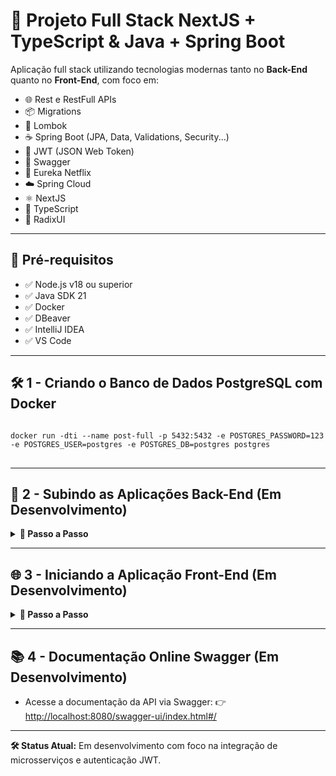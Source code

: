 <h1>🚀 Projeto Full Stack NextJS + TypeScript & Java + Spring Boot</h1>

<p>Aplicação full stack utilizando tecnologias modernas tanto no <strong>Back-End</strong> quanto no <strong>Front-End</strong>, com foco em:</p>

<ul>
  <li>🌐 Rest e RestFull APIs</li>
  <li>📦 Migrations</li>
  <li>🔗 Lombok</li>
  <li>☕ Spring Boot (JPA, Data, Validations, Security...)</li>
  <li>🔑 JWT (JSON Web Token)</li>
  <li>📃 Swagger</li>
  <li>🧭 Eureka Netflix</li>
  <li>☁️ Spring Cloud</li>
  <li>⚛️ NextJS</li>
  <li>📝 TypeScript</li>
  <li>🎨 RadixUI</li>
</ul>

<hr>

<h2>📌 Pré-requisitos</h2>

<ul>
  <li>✅ Node.js v18 ou superior</li>
  <li>✅ Java SDK 21</li>
  <li>✅ Docker</li>
  <li>✅ DBeaver</li>
  <li>✅ IntelliJ IDEA</li>
  <li>✅ VS Code</li>
</ul>

<hr>

<h2>🛠️ 1 - Criando o Banco de Dados PostgreSQL com Docker</h2>

<pre>
<code>
docker run -dti --name post-full -p 5432:5432 -e POSTGRES_PASSWORD=123 -e POSTGRES_USER=postgres -e POSTGRES_DB=postgres postgres
</code>
</pre>

<hr>

<h2>🚀 2 - Subindo as Aplicações Back-End (Em Desenvolvimento)</h2>

<details>
  <summary><strong>📌 Passo a Passo</strong></summary>
  <ol>
    <li>Abra o <strong>IntelliJ IDEA</strong> e selecione a pasta <code>service</code> do projeto.</li>
    <li>Inicie a aplicação principal. Verifique se o serviço de descoberta <strong>Eureka</strong> está online:  
      👉 <a href="http://localhost:5050" target="_blank">http://localhost:5050</a>
    </li>
    <li>Abra a aplicação <code>gateway</code> no IntelliJ e execute-a.</li>
    <li>Verifique no Eureka se a aplicação <strong>Gateway</strong> foi registrada.</li>
    <li>Abra a aplicação <code>goroh</code> (responsável por cadastro, login e gerenciamento de usuários) e execute-a.</li>
    <li>Aplicação <code>gorohBebidas</code>: <em>(Em desenvolvimento)</em></li>
  </ol>
</details>

<hr>

<h2>🌐 3 - Iniciando a Aplicação Front-End (Em Desenvolvimento)</h2>

<details>
  <summary><strong>📌 Passo a Passo</strong></summary>

  <p><strong>1.</strong> Abra o VS Code e navegue até a pasta:</p>

  <pre><code>telaGoroh/goroh-web</code></pre>

  <p><strong>2.</strong> Instale as dependências:</p>

  <pre><code>npm install</code></pre>

  <p><strong>3.</strong> Inicie a aplicação:</p>

  <pre><code>npm run dev</code></pre>

  <p><strong>4.</strong> Acesse no navegador:</p>

  👉 <a href="http://localhost:3000" target="_blank">http://localhost:3000</a>

</details>



<hr>

<h2>📚 4 - Documentação Online Swagger (Em Desenvolvimento)</h2>

<ul>
  <li>Acesse a documentação da API via Swagger:  
  👉 <a href="http://localhost:8080/swagger-ui/index.html#/" target="_blank">http://localhost:8080/swagger-ui/index.html#/</a></li>
</ul>

<hr>

<p><strong>🛠️ Status Atual:</strong> Em desenvolvimento com foco na integração de microsserviços e autenticação JWT.</p>
